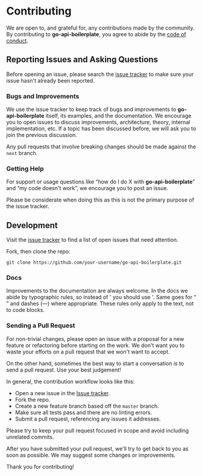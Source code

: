 # Contributing

We are open to, and grateful for, any contributions made by the community. By contributing to **go-api-boilerplate**, you agree to abide by the [code of conduct](https://github.com/vardius/go-api-boilerplate/blob/master/CODE_OF_CONDUCT.md).

## Reporting Issues and Asking Questions

Before opening an issue, please search the [issue tracker](https://github.com/vardius/go-api-boilerplate/issues) to make sure your issue hasn't already been reported.

### Bugs and Improvements

We use the issue tracker to keep track of bugs and improvements to **go-api-boilerplate** itself, its examples, and the documentation. We encourage you to open issues to discuss improvements, architecture, theory, internal implementation, etc. If a topic has been discussed before, we will ask you to join the previous discussion.

Any pull requests that involve breaking changes should be made against the `next` branch.

### Getting Help

For support or usage questions like “how do I do X with **go-api-boilerplate**” and “my code doesn't work”, we encourage you to post an issue.

Please be considerate when doing this as this is not the primary purpose of the issue tracker.

## Development

Visit the [issue tracker](https://github.com/vardius/go-api-boilerplate/issues) to find a list of open issues that need attention.

Fork, then clone the repo:

```
git clone https://github.com/your-username/go-api-boilerplate.git
```

### Docs

Improvements to the documentation are always welcome. In the docs we abide by typographic rules, so instead of ' you should use '. Same goes for “ ” and dashes (—) where appropriate. These rules only apply to the text, not to code blocks.

### Sending a Pull Request

For non-trivial changes, please open an issue with a proposal for a new feature or refactoring before starting on the work. We don't want you to waste your efforts on a pull request that we won't want to accept.

On the other hand, sometimes the best way to start a conversation *is* to send a pull request. Use your best judgement!

In general, the contribution workflow looks like this:

* Open a new issue in the [Issue tracker](https://github.com/vardius/go-api-boilerplate/issues).
* Fork the repo.
* Create a new feature branch based off the `master` branch.
* Make sure all tests pass and there are no linting errors.
* Submit a pull request, referencing any issues it addresses.

Please try to keep your pull request focused in scope and avoid including unrelated commits.

After you have submitted your pull request, we'll try to get back to you as soon as possible. We may suggest some changes or improvements.

Thank you for contributing!
